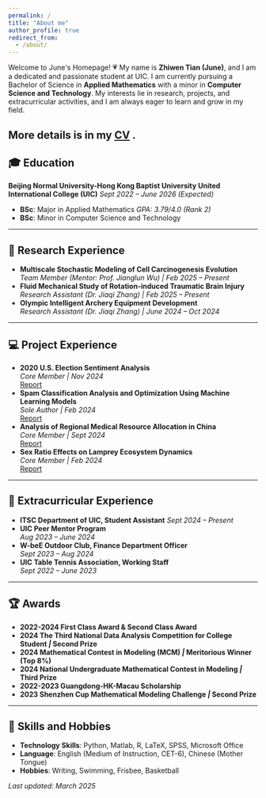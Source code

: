 ```yaml
---
permalink: /
title: "About me"
author_profile: true
redirect_from: 
  - /about/
---
```


Welcome to June's Homepage! 💗
My name is **Zhiwen Tian (June)**, and I am a dedicated and passionate student at UIC. I am currently pursuing a Bachelor of Science in **Applied Mathematics** with a minor in **Computer Science and Technology**. My interests lie in research, projects, and extracurricular activities, and I am always eager to learn and grow in my field.

More details is in my [CV](../files/CV_twopage.pdf) .
---

## 🎓 Education
**Beijing Normal University-Hong Kong Baptist University United International College (UIC)**    *Sept 2022 – June 2026 (Expected)*  
- **BSc**: Major in Applied Mathematics   *GPA: 3.79/4.0 (Rank 2)*  
- **BSc**: Minor in Computer Science and Technology  

---

## 📖 Research Experience
- **Multiscale Stochastic Modeling of Cell Carcinogenesis Evolution**  
  *Team Member (Mentor: Prof. Jianglun Wu) | Feb 2025 – Present*  
- **Fluid Mechanical Study of Rotation-induced Traumatic Brain Injury**  
  *Research Assistant (Dr. Jiaqi Zhang) | Feb 2025 – Present*  
- **Olympic Intelligent Archery Equipment Development**  
  *Research Assistant (Dr. Jiaqi Zhang) | June 2024 – Oct 2024*  

---

## 💻 Project Experience
- **2020 U.S. Election Sentiment Analysis**  
  *Core Member | Nov 2024*  
  [Report](../files/project1.pdf)  
- **Spam Classification Analysis and Optimization Using Machine Learning Models**  
  *Sole Author | Feb 2024*  
  [Report](../files/report.pdf)  
- **Analysis of Regional Medical Resource Allocation in China**  
  *Core Member | Sept 2024*  
  [Report](../files/project2.pdf)  
- **Sex Ratio Effects on Lamprey Ecosystem Dynamics**  
  *Core Member | Feb 2024*  
  [Report](../files/project3.pdf)  

---

## 💼 Extracurricular Experience
- **ITSC Department of UIC, Student Assistant**  *Sept 2024 – Present*  
- **UIC Peer Mentor Program**  
  *Aug 2023 – June 2024*  
- **W-beE Outdoor Club, Finance Department Officer**  
  *Sept 2023 – Aug 2024*  
- **UIC Table Tennis Association, Working Staff**  
  *Sept 2022 – June 2023*  

---

## 🏆 Awards
- **2022-2024 First Class Award & Second Class Award**
- **2024 The Third National Data Analysis Competition for College Student *|* Second Prize**
- **2024 Mathematical Contest in Modeling (MCM) *|* Meritorious Winner (Top 8%)**
- **2024 National Undergraduate Mathematical Contest in Modeling *|* Third Prize**
- **2022-2023 Guangdong-HK-Macau Scholarship**
- **2023 Shenzhen Cup Mathematical Modeling Challenge *|* Second Prize**

---

## 💐 Skills and Hobbies
- **Technology Skills**: Python, Matlab, R, LaTeX, SPSS, Microsoft Office
- **Language**: English (Medium of Instruction, CET-6), Chinese (Mother Tongue)
- **Hobbies**: Writing, Swimming, Frisbee, Basketball

*Last updated: March 2025*  

